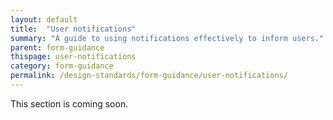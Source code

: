 ```yaml
---
layout: default
title:  "User notifications"
summary: "A guide to using notifications effectively to inform users."
parent: form-guidance
thispage: user-notifications
category: form-guidance
permalink: /design-standards/form-guidance/user-notifications/
---
```


This section is coming soon.
